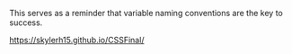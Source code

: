 This serves as a reminder that variable naming conventions are the key to success.

https://skylerh15.github.io/CSSFinal/
